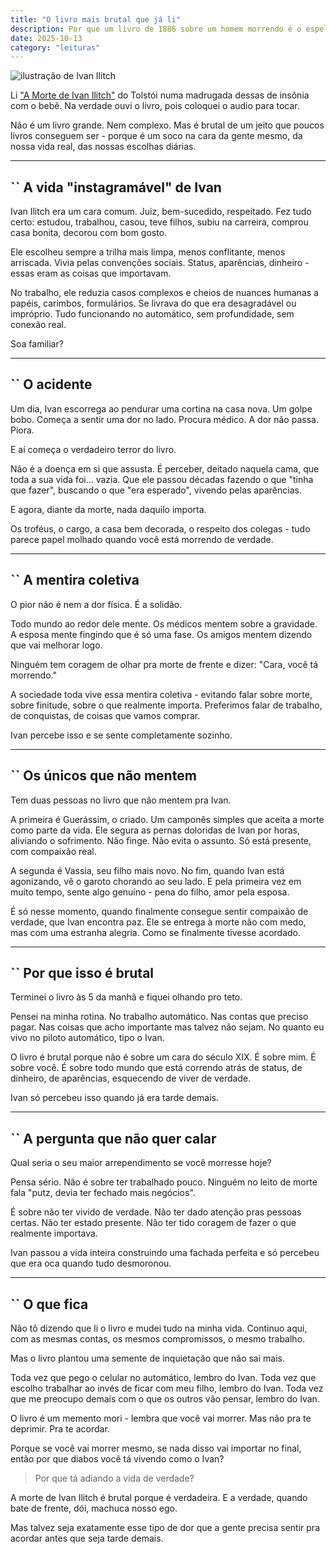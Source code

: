 ```yaml
---
title: "O livro mais brutal que já li"
description: Por que um livro de 1886 sobre um homem morrendo é o espelho mais fiel da nossa vida moderna
date: 2025-10-13
category: "leituras"
---
```


![ilustração de Ivan Ilitch](/images/ivan.jpg)

Li ["A Morte de Ivan Ilitch"](https://www.amazon.com.br/morte-Ivan-Ilitch-Lev-Tolst%C3%B3i/dp/8573263598) do Tolstói numa madrugada dessas de insônia com o bebê. Na verdade ouvi o livro, pois coloquei o audio para tocar.

Não é um livro grande. Nem complexo. Mas é brutal de um jeito que poucos livros conseguem ser - porque é um soco na cara da gente mesmo, da nossa vida real, das nossas escolhas diárias.

---

## `` A vida "instagramável" de Ivan

Ivan Ilitch era um cara comum. Juiz, bem-sucedido, respeitado. Fez tudo certo: estudou, trabalhou, casou, teve filhos, subiu na carreira, comprou casa bonita, decorou com bom gosto.

Ele escolheu sempre a trilha mais limpa, menos conflitante, menos arriscada. Vivia pelas convenções sociais. Status, aparências, dinheiro - essas eram as coisas que importavam.

No trabalho, ele reduzia casos complexos e cheios de nuances humanas a papéis, carimbos, formulários. Se livrava do que era desagradável ou impróprio. Tudo funcionando no automático, sem profundidade, sem conexão real.

Soa familiar?

---

## `` O acidente

Um dia, Ivan escorrega ao pendurar uma cortina na casa nova. Um golpe bobo. Começa a sentir uma dor no lado. Procura médico. A dor não passa. Piora.

E aí começa o verdadeiro terror do livro.

Não é a doença em si que assusta. É perceber, deitado naquela cama, que toda a sua vida foi... vazia. Que ele passou décadas fazendo o que "tinha que fazer", buscando o que "era esperado", vivendo pelas aparências.

E agora, diante da morte, nada daquilo importa.

Os troféus, o cargo, a casa bem decorada, o respeito dos colegas - tudo parece papel molhado quando você está morrendo de verdade.

---

## `` A mentira coletiva

O pior não é nem a dor física. É a solidão.

Todo mundo ao redor dele mente. Os médicos mentem sobre a gravidade. A esposa mente fingindo que é só uma fase. Os amigos mentem dizendo que vai melhorar logo.

Ninguém tem coragem de olhar pra morte de frente e dizer: "Cara, você tá morrendo."

A sociedade toda vive essa mentira coletiva - evitando falar sobre morte, sobre finitude, sobre o que realmente importa. Preferimos falar de trabalho, de conquistas, de coisas que vamos comprar.

Ivan percebe isso e se sente completamente sozinho.

---

## `` Os únicos que não mentem

Tem duas pessoas no livro que não mentem pra Ivan.

A primeira é Guerássim, o criado. Um camponês simples que aceita a morte como parte da vida. Ele segura as pernas doloridas de Ivan por horas, aliviando o sofrimento. Não finge. Não evita o assunto. Só está presente, com compaixão real.

A segunda é Vassia, seu filho mais novo. No fim, quando Ivan está agonizando, vê o garoto chorando ao seu lado. E pela primeira vez em muito tempo, sente algo genuíno - pena do filho, amor pela esposa.

É só nesse momento, quando finalmente consegue sentir compaixão de verdade, que Ivan encontra paz. Ele se entrega à morte não com medo, mas com uma estranha alegria. Como se finalmente tivesse acordado.

---

## `` Por que isso é brutal

Terminei o livro às 5 da manhã e fiquei olhando pro teto.

Pensei na minha rotina. No trabalho automático. Nas contas que preciso pagar. Nas coisas que acho importante mas talvez não sejam. No quanto eu vivo no piloto automático, tipo o Ivan.

O livro é brutal porque não é sobre um cara do século XIX. É sobre mim. É sobre você. É sobre todo mundo que está correndo atrás de status, de dinheiro, de aparências, esquecendo de viver de verdade.

Ivan só percebeu isso quando já era tarde demais.

---

## `` A pergunta que não quer calar

Qual seria o seu maior arrependimento se você morresse hoje?

Pensa sério. Não é sobre ter trabalhado pouco. Ninguém no leito de morte fala "putz, devia ter fechado mais negócios".

É sobre não ter vivido de verdade. Não ter dado atenção pras pessoas certas. Não ter estado presente. Não ter tido coragem de fazer o que realmente importava.

Ivan passou a vida inteira construindo uma fachada perfeita e só percebeu que era oca quando tudo desmoronou.

---

## `` O que fica

Não tô dizendo que li o livro e mudei tudo na minha vida. Continuo aqui, com as mesmas contas, os mesmos compromissos, o mesmo trabalho.

Mas o livro plantou uma semente de inquietação que não sai mais.

Toda vez que pego o celular no automático, lembro do Ivan. Toda vez que escolho trabalhar ao invés de ficar com meu filho, lembro do Ivan. Toda vez que me preocupo demais com o que os outros vão pensar, lembro do Ivan.

O livro é um memento mori - lembra que você vai morrer. Mas não pra te deprimir. Pra te acordar.

Porque se você vai morrer mesmo, se nada disso vai importar no final, então por que diabos você tá vivendo como o Ivan?

> Por que tá adiando a vida de verdade?

A morte de Ivan Ilitch é brutal porque é verdadeira. E a verdade, quando bate de frente, dói, machuca nosso ego.

Mas talvez seja exatamente esse tipo de dor que a gente precisa sentir pra acordar antes que seja tarde demais.